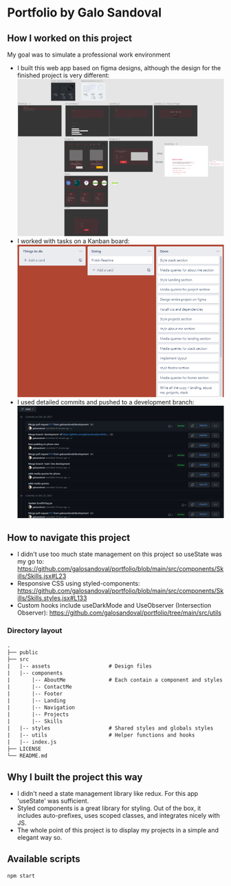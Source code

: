 # Portfolio by Galo Sandoval

## How I worked on this project

My goal was to simulate a professional work environment

- I built this web app based on figma designs, although the design for the finished project is very different:
  ![](public/figma.png)
- I worked with tasks on a Kanban board:
  ![](public/trello.png)
- I used detailed commits and pushed to a development branch:
  ![](public/commits.png)

## How to navigate this project

- I didn't use too much state management on this project so useState was my go to: https://github.com/galosandoval/portfolio/blob/main/src/components/Skills/Skills.jsx#L23
- Responsive CSS using styled-components: https://github.com/galosandoval/portfolio/blob/main/src/components/Skills/Skills.styles.jsx#L133
- Custom hooks include useDarkMode and UseObserver (Intersection Observer): https://github.com/galosandoval/portfolio/tree/main/src/utils

### Directory layout

    .
    ├── public                  
    ├── src 
    |   |-- assets                   # Design files
    |   |-- components
    |       |-- AboutMe              # Each contain a component and styles
    |       |-- ContactMe
    |       |-- Footer
    |       |-- Landing
    |       |-- Navigation
    |       |-- Projects
    |       |-- Skills
    |   |-- styles                   # Shared styles and globals styles
    |   |-- utils                    # Helper functions and hooks
    |   |-- index.js       
    ├── LICENSE
    └── README.md

## Why I built the project this way

- I didn't need a state management library like redux. For this app 'useState' was sufficient. 
- Styled components is a great library for styling. Out of the box, it includes auto-prefixes, uses scoped classes, and integrates nicely with JS.
- The whole point of this project is to display my projects in a simple and elegant way so.

## Available scripts

```
npm start
```
